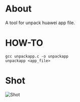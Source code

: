 About
=====

A tool for unpack huawei app file.

HOW-TO
======

    gcc unpackapp.c -o unpackapp
    unpackapp <app_file>

Shot
====
![Shot](https://github.com/scue/unpackapp/raw/master/shot.png)
